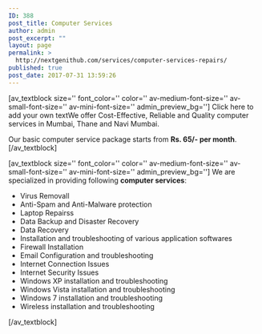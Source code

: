 ```yaml
---
ID: 388
post_title: Computer Services
author: admin
post_excerpt: ""
layout: page
permalink: >
  http://nextgenithub.com/services/computer-services-repairs/
published: true
post_date: 2017-07-31 13:59:26
---
```

[av_textblock size='' font_color='' color='' av-medium-font-size='' av-small-font-size='' av-mini-font-size='' admin_preview_bg='']
Click here to add your own textWe offer Cost-Effective, Reliable and Quality computer services in Mumbai, Thane and Navi Mumbai.

Our basic computer service package starts from <b>Rs. 65/- per month</b>.
[/av_textblock]

[av_textblock size='' font_color='' color='' av-medium-font-size='' av-small-font-size='' av-mini-font-size='' admin_preview_bg='']
We are specialized in providing following <b>computer services</b>:
<ul class="bullet_black">
 	<li>Virus Removall</li>
 	<li>Anti-Spam and Anti-Malware protection</li>
 	<li>Laptop Repairss</li>
 	<li>Data Backup and Disaster Recovery</li>
 	<li>Data Recovery</li>
 	<li>Installation and troubleshooting of various application softwares</li>
 	<li>Firewall Installation</li>
 	<li>Email Configuration and troubleshooting</li>
 	<li>Internet Connection Issues</li>
 	<li>Internet Security Issues</li>
 	<li>Windows XP installation and troubleshooting</li>
 	<li>Windows Vista installation and troubleshooting</li>
 	<li>Windows 7 installation and troubleshooting</li>
 	<li>Wireless installation and troubleshooting</li>
</ul>
[/av_textblock]